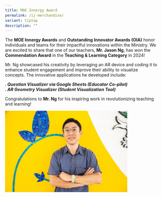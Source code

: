 ```yaml
---
title: MOE Innergy Award
permalink: /ij-merchandise/
variant: tiptap
description: ""
---
```

<p>The <strong>MOE Innergy Awards</strong> and <strong>Outstanding Innovator Awards (OIA)</strong> honor
individuals and teams for their impactful innovations within the Ministry.
We are excited to share that one of our teachers, <strong>Mr. Jason Ng</strong>,
has won the <strong>Commendation Award</strong> in the <strong>Teaching &amp; Learning Category</strong> in
2024!</p>
<p>Mr. Ng showcased his creativity by leveraging an AR device and coding
it to enhance student engagement and improve their ability to visualize
concepts. The innovative applications he developed include:</p>
<p><strong><em>. Question Visualizer via Google Sheets (Educator Co-pilot)</em></strong>
<br><strong><em>. AR Geometry Visualizer (Student Visualization Tool)</em></strong>
</p>
<p>Congratulations to <strong>Mr. Ng</strong> for his inspiring work in revolutionizing
teaching and learning!</p>
<p></p>
<div class="isomer-image-wrapper">
<img style="width: 80%;" height="auto" width="100%" alt="" src="/images/Highlight/jason.jpg">
</div>
<p></p>